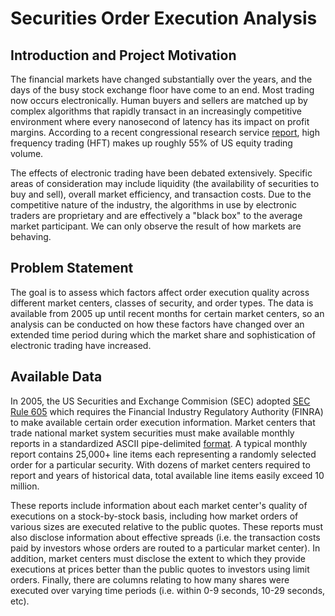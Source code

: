 # Securities Order Execution Analysis 
## Introduction and Project Motivation
The financial markets have changed substantially over the years, and the days of the busy stock exchange floor have come to an end. Most trading now occurs electronically. Human buyers and sellers are matched up by complex algorithms that rapidly transact in an increasingly competitive environment where every nanosecond of latency has its impact on profit margins. According to a recent congressional research service [report](https://fas.org/sgp/crs/misc/R44443.pdf), high frequency trading (HFT) makes up roughly 55% of US equity trading volume. 

The effects of electronic trading have been debated extensively. Specific areas of consideration may include liquidity (the availability of securities to buy and sell), overall market efficiency, and transaction costs. Due to the competitive nature of the industry, the algorithms in use by electronic traders are proprietary and are effectively a "black box" to the average market participant. We can only observe the result of how markets are behaving.

## Problem Statement 

The goal is to assess which factors affect order execution quality across different market centers, classes of security, and order types. The data is available from 2005 up until recent months for certain market centers, so an analysis can be conducted on how these factors have changed over an extended time period during which the market share and sophistication of electronic trading have increased.

## Available Data

In 2005, the US Securities and Exchange Commision (SEC) adopted [SEC Rule 605](http://www.finra.org/industry/sec-rule-605) which requires the Financial Industry Regulatory Authority (FINRA) to make available certain order execution information. Market centers that trade national market system securities must make available monthly reports in a standardized ASCII pipe-delimited [format](https://www.sec.gov/interps/legal/slbim12b.htm). A typical monthly report contains 25,000+ line items each representing a randomly selected order for a particular security. With dozens of market centers required to report and years of historical data, total available line items easily exceed 10 million. 

These reports include information about each market center's quality of executions on a stock-by-stock basis, including how market orders of various sizes are executed relative to the public quotes. These reports must also disclose information about effective spreads (i.e. the transaction costs paid by investors whose orders are routed to a particular market center). In addition, market centers must disclose the extent to which they provide executions at prices better than the public quotes to investors using limit orders. Finally, there are columns relating to how many shares were executed over varying time periods (i.e. within 0-9 seconds, 10-29 seconds, etc). 
